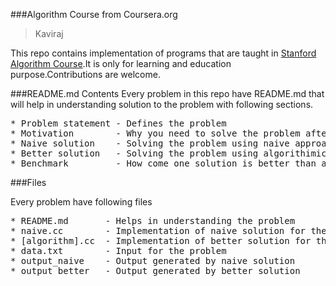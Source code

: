 ###Algorithm Course from Coursera.org
> Kaviraj

This repo contains implementation of programs that are taught in [Stanford Algorithm Course](https://www.coursera.org/course/algo).It is only for learning and education purpose.Contributions are welcome.

###README.md Contents
Every problem in this repo have README.md that will help in understanding solution to the problem with following sections.
<pre>
* Problem statement - Defines the problem
* Motivation        - Why you need to solve the problem after all?
* Naive solution    - Solving the problem using naive approach usually by brute force
* Better solution   - Solving the problem using algorithimic approach
* Benchmark         - How come one solution is better than another?
</pre>
###Files

Every problem have following files
<pre>
* README.md       - Helps in understanding the problem
* naive.cc        - Implementation of naive solution for the problem
* [algorithm].cc  - Implementation of better solution for the problem
* data.txt        - Input for the problem
* output_naive    - Output generated by naive solution
* output_better   - Output generated by better solution
</pre>
